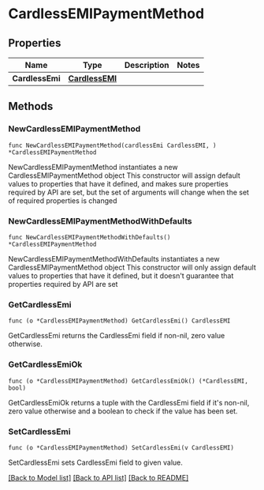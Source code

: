 # CardlessEMIPaymentMethod

## Properties

Name | Type | Description | Notes
------------ | ------------- | ------------- | -------------
**CardlessEmi** | [**CardlessEMI**](CardlessEMI.md) |  | 

## Methods

### NewCardlessEMIPaymentMethod

`func NewCardlessEMIPaymentMethod(cardlessEmi CardlessEMI, ) *CardlessEMIPaymentMethod`

NewCardlessEMIPaymentMethod instantiates a new CardlessEMIPaymentMethod object
This constructor will assign default values to properties that have it defined,
and makes sure properties required by API are set, but the set of arguments
will change when the set of required properties is changed

### NewCardlessEMIPaymentMethodWithDefaults

`func NewCardlessEMIPaymentMethodWithDefaults() *CardlessEMIPaymentMethod`

NewCardlessEMIPaymentMethodWithDefaults instantiates a new CardlessEMIPaymentMethod object
This constructor will only assign default values to properties that have it defined,
but it doesn't guarantee that properties required by API are set

### GetCardlessEmi

`func (o *CardlessEMIPaymentMethod) GetCardlessEmi() CardlessEMI`

GetCardlessEmi returns the CardlessEmi field if non-nil, zero value otherwise.

### GetCardlessEmiOk

`func (o *CardlessEMIPaymentMethod) GetCardlessEmiOk() (*CardlessEMI, bool)`

GetCardlessEmiOk returns a tuple with the CardlessEmi field if it's non-nil, zero value otherwise
and a boolean to check if the value has been set.

### SetCardlessEmi

`func (o *CardlessEMIPaymentMethod) SetCardlessEmi(v CardlessEMI)`

SetCardlessEmi sets CardlessEmi field to given value.



[[Back to Model list]](../README.md#documentation-for-models) [[Back to API list]](../README.md#documentation-for-api-endpoints) [[Back to README]](../README.md)


